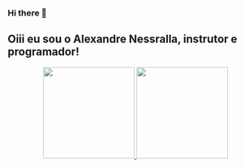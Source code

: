 ### Hi there 👋

<!--
**Nessralla/Nessralla** is a ✨ _special_ ✨ repository because its `README.md` (this file) appears on your GitHub profile.

Here are some ideas to get you started:

- 🔭 I’m currently working on ...
- 🌱 I’m currently learning ...
- 👯 I’m looking to collaborate on ...
- 🤔 I’m looking for help with ...
- 💬 Ask me about ...
- 📫 How to reach me: ...
- 😄 Pronouns: ...
- ⚡ Fun fact: ...
-->


## Oiii eu sou o Alexandre Nessralla, instrutor e programador!
<div align="center">
  <a href="https://github.com/Nessralla">
  <img height="180em" src="https://github-readme-stats.vercel.app/api?username=Nessralla&show_icons=true&theme=dracula&include_all_commits=true&count_private=true"/>
  <img height="180em" src="https://github-readme-stats.vercel.app/api/top-langs/?username=Nessralla&layout=compact&langs_count=7&theme=dracula"/>
</div>
